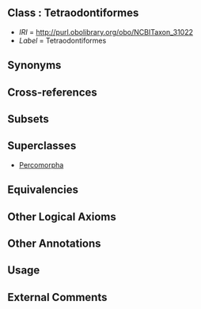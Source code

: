
## Class : Tetraodontiformes

 * *IRI* = http://purl.obolibrary.org/obo/NCBITaxon_31022
 * *Label* = Tetraodontiformes

## Synonyms


## Cross-references


## Subsets


## Superclasses

 * [Percomorpha](../../NCBITaxon/85/NCBITaxon_32485.md)

## Equivalencies


## Other Logical Axioms


## Other Annotations


## Usage


## External Comments

